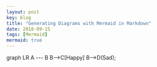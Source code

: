 ```yaml
---
layout: post
key: blog
title: "Generating Diagrams with Mermaid in Markdown"
date: 2018-09-15
tags: [Mermaid]
mermaid: true
---
```


<div class="mermaid">
graph LR    A --- B
    B-->C[Happy]
    B-->D(Sad);
</div>    
